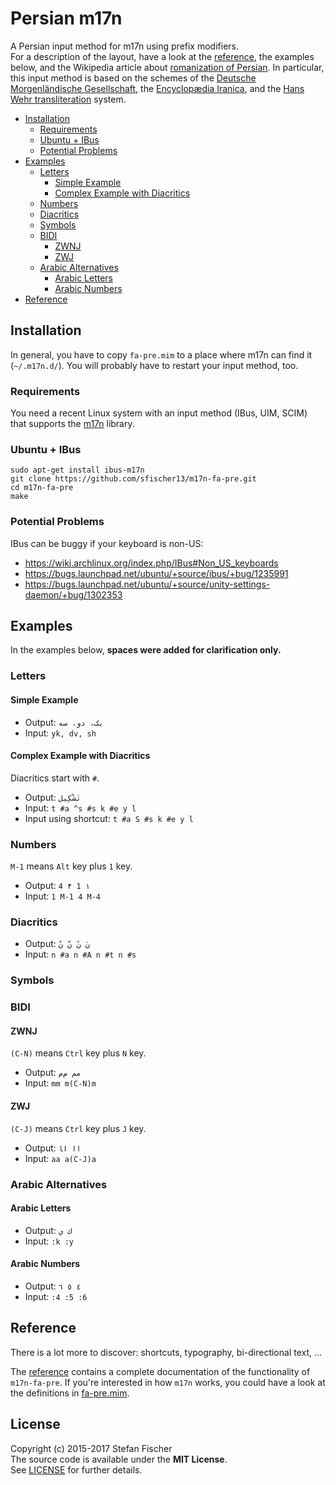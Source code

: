 # Persian m17n

A Persian input method for m17n using prefix modifiers.  
For a description of the layout, have a look at the [reference](https://github.com/sfischer13/m17n-fa-pre/blob/master/reference.md), the examples below, and the Wikipedia article about [romanization of Persian](https://en.wikipedia.org/wiki/Romanization_of_Persian). In particular, this input method is based on the schemes of the [Deutsche Morgenländische Gesellschaft](https://en.wikipedia.org/wiki/Deutsche_Morgenl%C3%A4ndische_Gesellschaft), the [Encyclopædia Iranica](https://en.wikipedia.org/wiki/Encyclop%C3%A6dia_Iranica), and the [Hans Wehr transliteration](https://en.wikipedia.org/wiki/Hans_Wehr_transliteration) system.

<!-- START doctoc generated TOC please keep comment here to allow auto update -->
<!-- DON'T EDIT THIS SECTION, INSTEAD RE-RUN doctoc TO UPDATE -->


- [Installation](#installation)
  - [Requirements](#requirements)
  - [Ubuntu + IBus](#ubuntu--ibus)
  - [Potential Problems](#potential-problems)
- [Examples](#examples)
  - [Letters](#letters)
    - [Simple Example](#simple-example)
    - [Complex Example with Diacritics](#complex-example-with-diacritics)
  - [Numbers](#numbers)
  - [Diacritics](#diacritics)
  - [Symbols](#symbols)
  - [BIDI](#bidi)
    - [ZWNJ](#zwnj)
    - [ZWJ](#zwj)
  - [Arabic Alternatives](#arabic-alternatives)
    - [Arabic Letters](#arabic-letters)
    - [Arabic Numbers](#arabic-numbers)
- [Reference](#reference)

<!-- END doctoc generated TOC please keep comment here to allow auto update -->

## Installation

In general, you have to copy `fa-pre.mim` to a place where m17n can find it (`~/.m17n.d/`). You will probably have to restart your input method, too.

### Requirements

You need a recent Linux system with an input method (IBus, UIM, SCIM) that supports the [m17n](http://www.nongnu.org/m17n/) library.

### Ubuntu + IBus

```shell
sudo apt-get install ibus-m17n
git clone https://github.com/sfischer13/m17n-fa-pre.git
cd m17n-fa-pre
make
```

### Potential Problems

IBus can be buggy if your keyboard is non-US:

- https://wiki.archlinux.org/index.php/IBus#Non_US_keyboards
- https://bugs.launchpad.net/ubuntu/+source/ibus/+bug/1235991
- https://bugs.launchpad.net/ubuntu/+source/unity-settings-daemon/+bug/1302353

## Examples

In the examples below, **spaces were added for clarification only.**

### Letters

#### Simple Example

- Output: `یک، دو، سه`
- Input: `yk, dv, sh`

#### Complex Example with Diacritics

Diacritics start with `#`.

- Output: `تَشْکِیل`
- Input: `t #a ^s #s k #e y l`
- Input using shortcut: `t #a S #s k #e y l`

### Numbers

`M-1` means `Alt` key plus `1` key.

- Output: `‏۱ 1 ۴ 4`
- Input: `1 M-1 4 M-4`

### Diacritics

- Output: `نَ نً نّ نْ`
- Input: `n #a n #A n #t n #s`

### Symbols

### BIDI

#### ZWNJ

`(C-N)` means `Ctrl` key plus `N` key.

- Output: `مم م‌م`
- Input: `mm m(C-N)m`

#### ZWJ

`(C-J)` means `Ctrl` key plus `J` key.

- Output: `اا ا‍ا`
- Input: `aa a(C-J)a`

### Arabic Alternatives

#### Arabic Letters

- Output: `ك ي`
- Input: `:k :y`

#### Arabic Numbers

- Output: `٤ ٥ ٦`
- Input: `:4 :5 :6`

## Reference

There is a lot more to discover: shortcuts, typography, bi-directional text, …

The [reference](https://github.com/sfischer13/m17n-fa-pre/blob/master/reference.md) contains a complete documentation of the functionality of `m17n-fa-pre`. If you're interested in how `m17n` works, you could have a look at the definitions in [fa-pre.mim](https://github.com/sfischer13/m17n-fa-pre/blob/master/fa-pre.mim). 

## License
Copyright (c) 2015-2017 Stefan Fischer  
The source code is available under the **MIT License**.  
See [LICENSE](https://github.com/sfischer13/m17n-fa-pre/blob/master/LICENSE) for further details.

